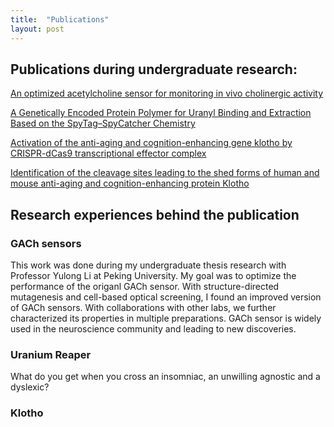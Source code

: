 ```yaml
---
title:  "Publications"
layout: post
---
```


## Publications during undergraduate research:
[An optimized acetylcholine sensor for monitoring in vivo cholinergic activity][nature-methods]

[A Genetically Encoded Protein Polymer for Uranyl Binding and Extraction Based on the SpyTag–SpyCatcher Chemistry][iGEM]

[Activation of the anti-aging and cognition-enhancing gene klotho by CRISPR-dCas9 transcriptional effector complex][Klotho1]

[Identification of the cleavage sites leading to the shed forms of human and mouse anti-aging and cognition-enhancing protein Klotho][Klotho2]

[nature-methods]: https://www.nature.com/articles/s41592-020-0953-2
[iGEM]: https://pubs.acs.org/doi/abs/10.1021/acssynbio.8b00223
[Klotho1]: https://link.springer.com/article/10.1007/s12031-017-1011-0
[Klotho2]: https://journals.plos.org/plosone/article?id=10.1371/journal.pone.0226382


## Research experiences behind the publication

### GACh sensors

This work was done during my undergraduate thesis research with Professor Yulong Li at Peking University. My goal was to optimize the performance of the origanl GACh sensor. With structure-directed mutagenesis and cell-based optical screening, I found an improved version of GACh sensors. With collaborations with other labs, we further characterized its properties in multiple preparations. GACh sensor is widely used in the neuroscience community and leading to new discoveries.   

### Uranium Reaper

What do you get when you cross an insomniac, an unwilling agnostic and a dyslexic?

### Klotho

